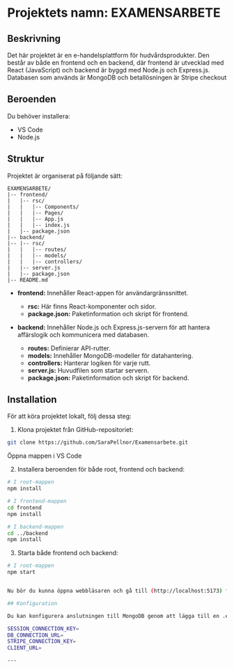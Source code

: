 # Projektets namn: EXAMENSARBETE

## Beskrivning
Det här projektet är en e-handelsplattform för hudvårdsprodukter. Den består av både en frontend och en backend, där frontend är utvecklad med React (JavaScript) och backend är byggd med Node.js och Express.js. Databasen som används är MongoDB och betallösningen är Stripe checkout

## Beroenden

Du behöver installera:
- VS Code
- Node.js

## Struktur

Projektet är organiserat på följande sätt:

```
EXAMENSARBETE/
|-- frontend/
|   |-- rsc/
|   |   |-- Components/
|   |   |-- Pages/
|   |   |-- App.js
|   |   |-- index.js
|   |-- package.json
|-- backend/
|-- |-- rsc/
|   |   |-- routes/
|   |   |-- models/
|   |   |-- controllers/
|   |-- server.js
|   |-- package.json
|-- README.md
```

- **frontend:** Innehåller React-appen för användargränssnittet.
  - **rsc:** Här finns React-komponenter och sidor.
  - **package.json:** Paketinformation och skript för frontend.

- **backend:** Innehåller Node.js och Express.js-servern för att hantera affärslogik och kommunicera med databasen.
  - **routes:** Definierar API-rutter.
  - **models:** Innehåller MongoDB-modeller för datahantering.
  - **controllers:** Hanterar logiken för varje rutt.
  - **server.js:** Huvudfilen som startar servern.
  - **package.json:** Paketinformation och skript för backend.

## Installation

För att köra projektet lokalt, följ dessa steg:

1. Klona projektet från GitHub-repositoriet:

```bash
git clone https://github.com/SaraPellnor/Examensarbete.git

```
Öppna mappen i VS Code

2. Installera beroenden för både root,  frontend och backend:

```bash
# I root-mappen
npm install

# I frontend-mappen
cd frontend
npm install

# I backend-mappen
cd ../backend
npm install
```

3. Starta både frontend och backend:

```bash
# I root-mappen
npm start


Nu bör du kunna öppna webbläsaren och gå till (http://localhost:5173) för att se den lokala versionen av hudvårdsbutiken.

## Konfiguration

Du kan konfigurera anslutningen till MongoDB genom att lägga till en .env i `backend/` och ange dina egna keys.

SESSION_CONNECTION_KEY=
DB_CONNECTION_URL=
STRIPE_CONNECTION_KEY=
CLIENT_URL=

---